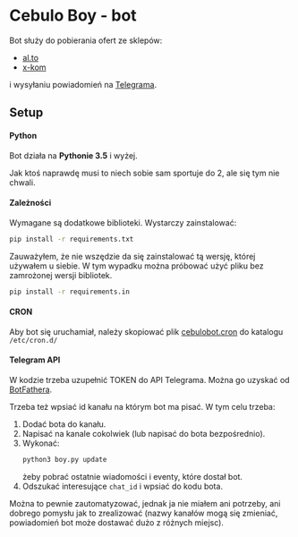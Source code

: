 # Cebulo Boy - bot

Bot służy do pobierania ofert ze sklepów:
 - [al.to](https://al.to)
 - [x-kom](https://x-kom.pl)

i wysyłaniu powiadomień na [Telegrama](https://telegram.org/).


## Setup

#### Python
Bot działa na **Pythonie 3.5** i wyżej.

Jak ktoś naprawdę musi to niech sobie sam sportuje do 2,
ale się tym nie chwali.


#### Zależności
Wymagane są dodatkowe biblioteki. Wystarczy zainstalować:

```bash
pip install -r requirements.txt
```

Zauważyłem, że nie wszędzie da się zainstalować tą wersję, której używałem u siebie.
W tym wypadku można próbować użyć pliku bez zamrożonej wersji bibliotek.

```bash
pip install -r requirements.in
```


#### CRON

Aby bot się uruchamiał, należy skopiować plik [cebulobot.cron](./cebulobot.cron)
do katalogu `/etc/cron.d/`


#### Telegram API

W kodzie trzeba uzupełnić TOKEN do API Telegrama.
Można go uzyskać od [BotFathera](https://telegram.me/BotFather).

Trzeba też wpsiać id kanału na którym bot ma pisać.
W tym celu trzeba:
1. Dodać bota do kanału.
2. Napisać na kanale cokolwiek (lub napisać do bota bezpośrednio).
3. Wykonać:
   ```bash
   python3 boy.py update
   ```
   żeby pobrać ostatnie wiadomości i eventy, które dostał bot.
4. Odszukać interesujące `chat_id` i wpsiać do kodu bota.

Można to pewnie zautomatyzować, jednak ja nie miałem ani potrzeby,
ani dobrego pomysłu jak to zrealizować
(nazwy kanałów mogą się zmieniać, powiadomień bot może dostawać dużo z różnych miejsc).
